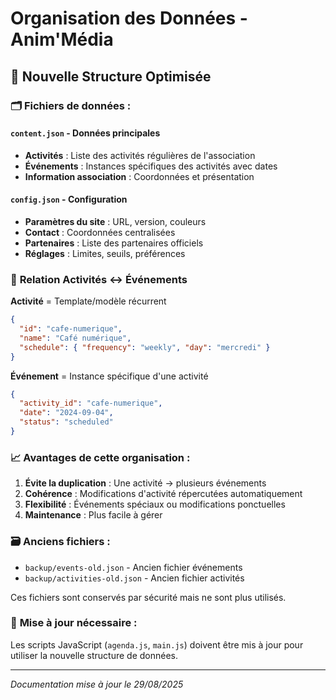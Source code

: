 # Organisation des Données - Anim'Média

## 📁 Nouvelle Structure Optimisée

### 🗂️ **Fichiers de données :**

#### `content.json` - Données principales
- **Activités** : Liste des activités régulières de l'association
- **Événements** : Instances spécifiques des activités avec dates
- **Information association** : Coordonnées et présentation

#### `config.json` - Configuration
- **Paramètres du site** : URL, version, couleurs
- **Contact** : Coordonnées centralisées
- **Partenaires** : Liste des partenaires officiels
- **Réglages** : Limites, seuils, préférences

### 🔄 **Relation Activités ↔ Événements**

**Activité** = Template/modèle récurrent
```json
{
  "id": "cafe-numerique",
  "name": "Café numérique",
  "schedule": { "frequency": "weekly", "day": "mercredi" }
}
```

**Événement** = Instance spécifique d'une activité
```json
{
  "activity_id": "cafe-numerique",
  "date": "2024-09-04",
  "status": "scheduled"
}
```

### 📈 **Avantages de cette organisation :**

1. **Évite la duplication** : Une activité → plusieurs événements
2. **Cohérence** : Modifications d'activité répercutées automatiquement
3. **Flexibilité** : Événements spéciaux ou modifications ponctuelles
4. **Maintenance** : Plus facile à gérer

### 🗃️ **Anciens fichiers :**
- `backup/events-old.json` - Ancien fichier événements
- `backup/activities-old.json` - Ancien fichier activités

Ces fichiers sont conservés par sécurité mais ne sont plus utilisés.

### 🔧 **Mise à jour nécessaire :**
Les scripts JavaScript (`agenda.js`, `main.js`) doivent être mis à jour pour utiliser la nouvelle structure de données.

---
*Documentation mise à jour le 29/08/2025*
